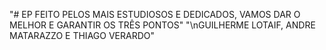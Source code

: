 "# EP FEITO PELOS MAIS ESTUDIOSOS E DEDICADOS, VAMOS DAR O MELHOR E GARANTIR OS TRÊS PONTOS" 
"\nGUILHERME LOTAIF, ANDRE MATARAZZO E THIAGO VERARDO"
